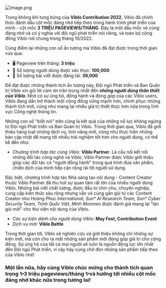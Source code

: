 ![image.png](https://user-images.githubusercontent.com/114993119/198539598-2180506b-f95f-483d-addf-b055b76fd28e.png)

Trong không khí tưng bừng của **Viblo Contribution 2022**, Viblo đã chính thức đánh dấu cột mốc đáng nhớ tiếp theo trong hành trình phát triển của mình - cột mốc **3 TRIỆU PAGEVIEWS/THÁNG**. Đây là một dấu mốc vô cùng đáng nhớ và có ý nghĩa với đội ngũ phát triển nói riêng, và toàn bộ cộng đồng Viblo nói chung trong tháng 10/2022. 

Cùng điểm lại những con số ấn tượng mà Viblo đã đạt được trong thời gian vừa qua:
* 🖥️ Pageview trên tháng: **3 triệu**
* 🧑 Số lượng người dùng được xác thực: **100,000**
* 📃 Số lượng bài viết được đăng tải: **39,000**


Để đạt được những thành tích ấn tượng này, Đội ngũ Phát triển và Ban Quản trị Viblo xin gửi lời cảm ơn trân trọng nhất đến ***những người dùng thân thiết của Viblo***. Nhờ có sự ủng hộ, đồng hành và đóng góp của các Viblo users, Viblo đang dần trở thành một cộng đồng vững mạnh hơn, chinh phục những thành tích mới, cũng như mang lại nhiều giá trị thiết thực hơn nữa trong lĩnh vực Công nghệ thông tin. 

Những con số "biết nói" trên cũng là kết quả của những nỗ lực không ngừng từ Đội ngũ Phát triển và Ban Quản trị Viblo. Trong thời gian qua, Viblo đã giới thiệu hàng loạt những dịch vụ, tính năng mới, cũng như thực hiện những bản cập nhật để mang tới nhiều trải nghiệm tốt hơn cho người dùng, có thể kể đến như:

* *Chương trình hợp tác cùng Viblo:* **Viblo Partner**. Là cầu nối kết nối những đối tác công nghệ và Viblo, Viblo Partner được Viblo giới thiệu giúp các đối tác có "người đồng hành" trong quá trình đưa sản phẩm, chiến dịch của mình tiếp cận rộng rãi tới người sử dụng. 

Đặc biệt, chương trình hợp tác Nhà sáng tạo nội dung - Content Creator thuộc Viblo Partner đã thu hút sự quan tâm rất lớn của nhiều người dùng Viblo. Những bài viết chất lượng, được đầu tư chỉn chu, chuyên nghiệp, cung cấp kiến thức sâu rộng nhưng vẫn vô cùng gần gũi từ các Content Creator như *Hoàng Phúc International, Sun\* AI Research Team, Sun\* Cyber Security Team, Trịnh Quốc Việt, Minh Monmen* được đánh giá mang lại "làn gió mới" cho thư viện nội dung của Viblo.
* *Các sự kiện dành cho người dùng Viblo:* **May Fest, Contribution Event**
* *Dịch vụ mới:* **Viblo Battle**

Trong thời gian tới, Viblo sẽ nghiên cứu và giới thiệu không chỉ những sự kiện mới, mà còn cho ra mắt những sản phẩm mới đóng góp giá trị cho cộng đồng. Sự ủng hộ của tất cả mọi người sẽ luôn là nguồn động lực lớn nhất đến Đội ngũ Phát triển, vì vậy hãy cùng chờ đón những sản phẩm tiếp theo của Viblo nhé!

### Một lần nữa, hãy cùng Viblo chúc mừng cho thành tích quan trọng ✨3 triệu pageviews/tháng ✨và hướng tới nhiều cột mốc đáng nhớ khác nữa trong tương lai!